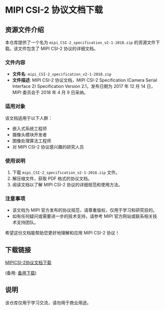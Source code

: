 # MIPI CSI-2 协议文档下载

## 资源文件介绍

本仓库提供了一个名为 `mipi_CSI-2_specification_v2-1-2018.zip` 的资源文件下载。该文件包含了 MIPI CSI-2 协议的详细文档。

### 文件内容

- **文件名**: `mipi_CSI-2_specification_v2-1-2018.zip`
- **文件描述**: MIPI CSI-2 协议文档，MIPI CSI-2 Specification (Camera Serial Interface 2) Specification Version 2.1，发布日期为 2017 年 12 月 14 日，MIPI 委员会于 2018 年 4 月 9 日采纳。

### 适用对象

该文档适用于以下人群：

- 嵌入式系统工程师
- 摄像头模块开发者
- 图像处理算法工程师
- 对 MIPI CSI-2 协议感兴趣的研究人员

### 使用说明

1. 下载 `mipi_CSI-2_specification_v2-1-2018.zip` 文件。
2. 解压缩文件，获取 PDF 格式的协议文档。
3. 阅读文档以了解 MIPI CSI-2 协议的详细规范和使用方法。

### 注意事项

- 该文档为 MIPI 官方发布的协议规范，请尊重版权，仅用于学习和研究目的。
- 如有任何疑问或需要进一步的技术支持，请参考 MIPI 官方网站或联系相关技术支持团队。

希望这份文档能帮助您更好地理解和应用 MIPI CSI-2 协议！

## 下载链接
[MIPICSI-2协议文档下载](https://pan.quark.cn/s/2ac3b501cacb) 

(备用: [备用下载](https://pan.baidu.com/s/1DLvE39IpUrkV4BCNDL4jpg?pwd=1234))

## 说明

该仓库仅用于学习交流，请勿用于商业用途。
